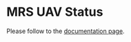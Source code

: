 # MRS UAV Status

Please follow to the [documentation page](https://ctu-mrs.github.io/docs/features/status_tui/).
